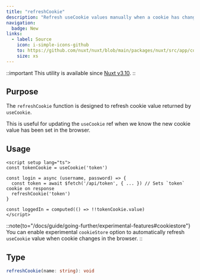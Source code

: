 ```yaml
---
title: "refreshCookie"
description: "Refresh useCookie values manually when a cookie has changed"
navigation:
  badge: New
links:
  - label: Source
    icon: i-simple-icons-github
    to: https://github.com/nuxt/nuxt/blob/main/packages/nuxt/src/app/composables/cookie.ts
    size: xs
---
```


::important
This utility is available since [Nuxt v3.10](/blog/v3-10).
::

## Purpose

The `refreshCookie` function is designed to refresh cookie value returned by `useCookie`.

This is useful for updating the `useCookie` ref when we know the new cookie value has been set in the browser.

## Usage

```vue [app.vue]
<script setup lang="ts">
const tokenCookie = useCookie('token')

const login = async (username, password) => {
  const token = await $fetch('/api/token', { ... }) // Sets `token` cookie on response
  refreshCookie('token')
}

const loggedIn = computed(() => !!tokenCookie.value)
</script>
```

::note{to="/docs/guide/going-further/experimental-features#cookiestore"}
You can enable experimental `cookieStore` option to automatically refresh `useCookie` value when cookie changes in the browser.
::

## Type

```ts
refreshCookie(name: string): void
```
